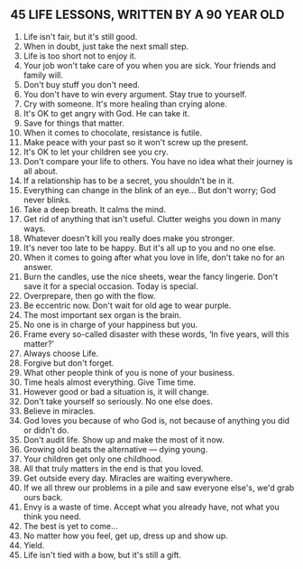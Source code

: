 ## 45 LIFE LESSONS, WRITTEN BY A 90 YEAR OLD

1. Life isn't fair, but it's still good.
2. When in doubt, just take the next small step.
3. Life is too short not to enjoy it.
4. Your job won't take care of you when you are sick. Your friends and family will.
5. Don't buy stuff you don't need.
6. You don't have to win every argument. Stay true to yourself.
7. Cry with someone. It's more healing than crying alone.
8. It's OK to get angry with God. He can take it.
9. Save for things that matter.
10. When it comes to chocolate, resistance is futile.
11. Make peace with your past so it won't screw up the present.
12. It's OK to let your children see you cry.
13. Don't compare your life to others. You have no idea what their journey is all about.
14. If a relationship has to be a secret, you shouldn't be in it.
15. Everything can change in the blink of an eye… But don't worry; God never blinks.
16. Take a deep breath. It calms the mind.
17. Get rid of anything that isn't useful.  Clutter weighs you down in many ways.
18. Whatever doesn't kill you really does make you stronger.
19. It's never too late to be happy.  But it's all up to you and no one else.
20. When it comes to going after what you love in life, don't take no for an answer.
21. Burn the candles, use the nice sheets, wear the fancy lingerie. Don't save it for a special occasion. Today is special.
22. Overprepare, then go with the flow.
23. Be eccentric now. Don't wait for old age to wear purple.
24. The most important sex organ is the brain.
25. No one is in charge of your happiness but you.
26. Frame every so-called disaster with these words, ‘In five years, will this matter?’
27. Always choose Life.
28. Forgive but don't forget.
29. What other people think of you is none of your business.
30. Time heals almost everything. Give Time time.
31. However good or bad a situation is, it will change.
32. Don't take yourself so seriously. No one else does.
33. Believe in miracles.
34. God loves you because of who God is, not because of anything you did or didn't do.
35. Don't audit life. Show up and make the most of it now.
36. Growing old beats the alternative — dying young.
37. Your children get only one childhood.
38. All that truly matters in the end is that you loved.
39. Get outside every day. Miracles are waiting everywhere.
40. If we all threw our problems in a pile and saw everyone else's, we'd grab ours back.
41. Envy is a waste of time. Accept what you already have, not what you think you need.
42. The best is yet to come…
43. No matter how you feel, get up, dress up and show up.
44. Yield.
45. Life isn't tied with a bow, but it's still a gift.

